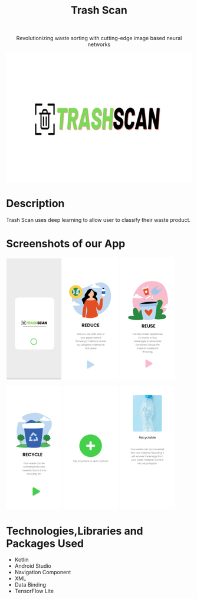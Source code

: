 <h1 align="center"> Trash Scan </h1>
<br />
<p align="center"> Revolutionizing waste sorting with cutting-edge image based neural networks </p>
<p align="center">
<img src="screenshots/trash_scan_logo.png" height="350">
</p>

# Description
 
 <p>Trash Scan uses deep learning to allow user to classify their waste product. 
</p>

# Screenshots of our App

<p>
<img src="screenshots/splash.png" width="150"> <img src="screenshots/intro1.png" width="150">
<img src="screenshots/intro2.png" width="150">
</p>

<p>
<img src="screenshots/intro3.png" width="150">
<img src="screenshots/main.png" width="150"> <img src="screenshots/info.png" width="150">
</p>


# Technologies,Libraries and Packages Used

 * Kotlin
 * Android Studio
 * Navigation Component
 * XML
 * Data Binding
 * TensorFlow Lite
